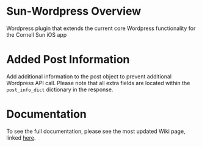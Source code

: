 # Sun-Wordpress Overview
Wordpress plugin that extends the current core Wordpress functionality for the Cornell Sun iOS app

# Added Post Information 
Add additional information to the post object to prevent additional Wordpress API call. Please note that all extra fields are located within the `post_info_dict` dictionary in the response.

# Documentation
To see the full documentation, please see the most updated Wiki page, linked [here](https://github.com/cornell-sun/sun-wordpress/wiki/Documentation).
